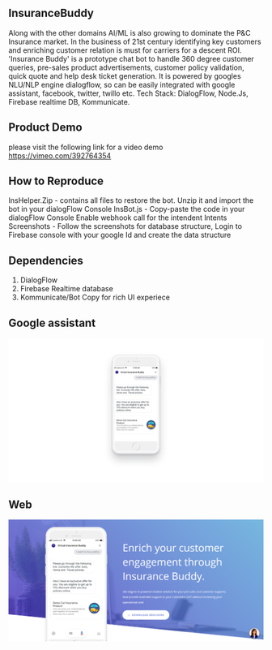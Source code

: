 ## InsuranceBuddy
Along with the other domains AI/ML is also growing to dominate the P&amp;C Insurance market. In the business of 21st century identifying key customers and enriching customer relation is must for carriers for a descent ROI.   'Insurance Buddy' is a prototype chat bot to handle 360 degree customer queries, pre-sales product advertisements, customer policy validation, quick quote and help desk ticket generation.    It  is powered by googles NLU/NLP engine dialogflow, so can be easily integrated with google assistant, facebook, twitter, twillo etc. Tech Stack: DialogFlow, Node.Js, Firebase realtime DB, Kommunicate.

## Product Demo
please visit the following link for a video demo
https://vimeo.com/392764354

## How to Reproduce
InsHelper.Zip - contains all files to restore the bot. Unzip it and import the bot in your dialogFlow Console
InsBot.js - Copy-paste the code in your dialogFlow Console
Enable webhook call for the intendent Intents
Screenshots - Follow the screenshots for database structure, Login to Firebase console with your google Id and create the data structure

## Dependencies
1. DialogFlow                                                        
2. Firebase Realtime database
3. Kommunicate/Bot Copy for rich UI experiece

## Google assistant
<img src="google assistant.png">

## Web
<img src="Screenshots/web_home.png">


